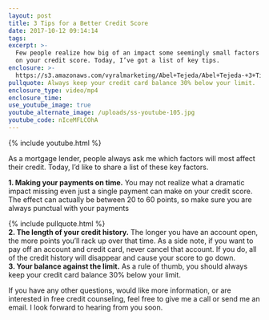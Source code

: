 ```yaml
---
layout: post
title: 3 Tips for a Better Credit Score
date: 2017-10-12 09:14:14
tags:
excerpt: >-
  Few people realize how big of an impact some seemingly small factors can have
  on your credit score. Today, I’ve got a list of key tips.
enclosure: >-
  https://s3.amazonaws.com/vyralmarketing/Abel+Tejeda/Abel+Tejeda-+3+Tips+for+a+Better+Credit+Score.mp4
pullquote: Always keep your credit card balance 30% below your limit.
enclosure_type: video/mp4
enclosure_time:
use_youtube_image: true
youtube_alternate_image: /uploads/ss-youtube-105.jpg
youtube_code: nIceMFLCOhA
---
```



{% include youtube.html %}

As a mortgage lender, people always ask me which factors will most affect their credit. Today, I’d like to share a list of these key factors.

**1. Making your payments on time.** You may not realize what a dramatic impact missing even just a single payment can make on your credit score. The effect can actually be between 20 to 60 points, so make sure you are always punctual with your payments

{% include pullquote.html %}<br>**2. The length of your credit history.** The longer you have an account open, the more points you’ll rack up over that time. As a side note, if you want to pay off an account and credit card, never cancel that account. If you do, all of the credit history will disappear and cause your score to go down.<br>**3. Your balance against the limit.** As a rule of thumb, you should always keep your credit card balance 30% below your limit.

If you have any other questions, would like more information, or are interested in free credit counseling, feel free to give me a call or send me an email. I look forward to hearing from you soon.